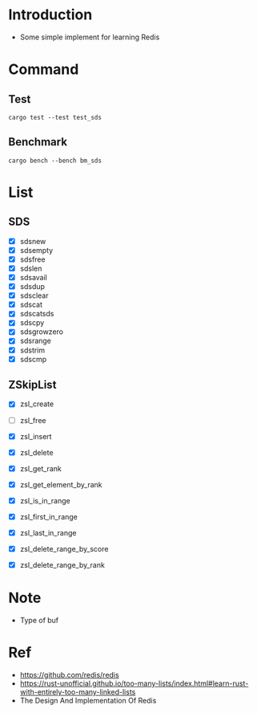 # Introduction

- Some simple implement for learning Redis

# Command

## Test

```
cargo test --test test_sds
```

## Benchmark

```
cargo bench --bench bm_sds
```

# List

## SDS

- [x] sdsnew
- [x] sdsempty
- [x] sdsfree
- [x] sdslen
- [x] sdsavail 
- [x] sdsdup 
- [x] sdsclear  
- [x] sdscat
- [x] sdscatsds 
- [x] sdscpy
- [x] sdsgrowzero
- [x] sdsrange
- [x] sdstrim
- [x] sdscmp

## ZSkipList

- [x] zsl_create
- [ ] zsl_free
- [x] zsl_insert
- [x] zsl_delete
- [x] zsl_get_rank
- [X] zsl_get_element_by_rank
- [x] zsl_is_in_range
- [x] zsl_first_in_range
- [x] zsl_last_in_range
- [x] zsl_delete_range_by_score
- [x] zsl_delete_range_by_rank




# Note 

- Type of buf

# Ref

- https://github.com/redis/redis
- https://rust-unofficial.github.io/too-many-lists/index.html#learn-rust-with-entirely-too-many-linked-lists
- The Design And Implementation Of Redis